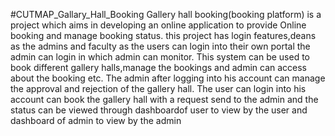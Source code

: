 #CUTMAP_Gallary_Hall_Booking
Gallery hall booking(booking platform) is a project which aims in developing an online application to provide Online booking and manage booking status. this project has login features,deans as the admins and faculty as the users can login into their own portal the admin can login in which admin can monitor. This system can be used to book different gallery halls,manage the bookings and admin can access about the booking etc. The admin after logging into his account can manage the approval and rejection of the gallery hall. The user can login into his account can book the gallery hall with a request send to the admin and the status can be viewed through dashboardof user to view by the user and dashboard of admin to view by the admin
